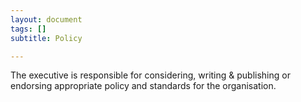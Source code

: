 ```yaml
---
layout: document
tags: []
subtitle: Policy

---
```

The executive is responsible for considering, writing & publishing or endorsing appropriate policy and standards for the organisation.